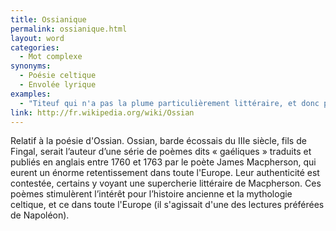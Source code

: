 ```yaml
---
title: Ossianique
permalink: ossianique.html
layout: word
categories:
  - Mot complexe
synonyms:
  - Poésie celtique
  - Envolée lyrique
examples:
  - "Titeuf qui n'a pas la plume particulièrement littéraire, et donc peu enclin à rédiger des épigrammes élégiaques ou anacréontiques, voire ossianiques...(cf. Histoires)"
link: http://fr.wikipedia.org/wiki/Ossian
---
```


Relatif à la poésie d'Ossian.
Ossian, barde écossais du IIIe siècle, fils de Fingal, serait l’auteur d’une série de poèmes dits « gaéliques » traduits et publiés en anglais entre 1760 et 1763 par le poète James Macpherson, qui eurent un énorme retentissement dans toute l'Europe. Leur authenticité est contestée, certains y voyant une supercherie littéraire de Macpherson. Ces poèmes stimulèrent l’intérêt pour l’histoire ancienne et la mythologie celtique, et ce dans toute l'Europe (il s'agissait d'une des lectures préférées de Napoléon).

